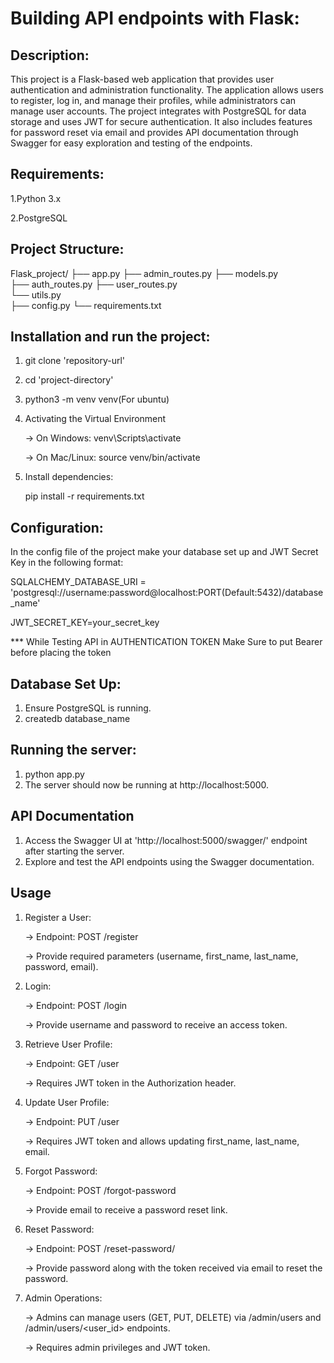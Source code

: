 # Building API endpoints with Flask:

## Description:
This project is a Flask-based web application that provides user authentication and administration functionality. The application allows users to register, log in, and manage their profiles, while administrators can manage user accounts. The project integrates with PostgreSQL for data storage and uses JWT for secure authentication. It also includes features for password reset via email and provides API documentation through Swagger for easy exploration and testing of the endpoints.

## Requirements:

1.Python 3.x

2.PostgreSQL

## Project Structure:

Flask_project/ 
├── app.py 
├── admin_routes.py 
├── models.py  
├── auth_routes.py 
├── user_routes.py  
└── utils.py  
├── config.py 
└── requirements.txt

## Installation and run the project:

1. git clone 'repository-url'

2. cd 'project-directory'

3. python3 -m venv venv(For ubuntu)
   
4. Activating the Virtual Environment
   
   -> On Windows: venv\Scripts\activate
   
   -> On Mac/Linux: source venv/bin/activate

6. Install dependencies:

   pip install -r requirements.txt


## Configuration:
 In the config file of the project make your database set up and JWT Secret Key in the following format:

 SQLALCHEMY_DATABASE_URI = 'postgresql://username:password@localhost:PORT(Default:5432)/database_name'

 JWT_SECRET_KEY=your_secret_key

*** While Testing API in AUTHENTICATION TOKEN Make Sure to put Bearer before placing the token

 ## Database Set Up:

 1. Ensure PostgreSQL is running.
 2. createdb database_name

## Running the server:

1. python app.py
2. The server should now be running at http://localhost:5000.

## API Documentation
1. Access the Swagger UI at 'http://localhost:5000/swagger/' endpoint after starting the server.
2. Explore and test the API endpoints using the Swagger documentation.

## Usage
1. Register a User:

   -> Endpoint: POST /register
   
   -> Provide required parameters (username, first_name, last_name, password, email).
   
3. Login:

   -> Endpoint: POST /login
   
   -> Provide username and password to receive an access token.
   
3. Retrieve User Profile:

    -> Endpoint: GET /user
   
    -> Requires JWT token in the Authorization header.
   
4. Update User Profile:

    -> Endpoint: PUT /user
   
    -> Requires JWT token and allows updating first_name, last_name, email.
5. Forgot Password:

    -> Endpoint: POST /forgot-password
   
    -> Provide email to receive a password reset link.
7. Reset Password:

     -> Endpoint: POST /reset-password/<token>
     
     -> Provide password along with the token received via email to reset the password.
8. Admin Operations:

     -> Admins can manage users (GET, PUT, DELETE) via /admin/users and /admin/users/<user_id> endpoints.
   
     -> Requires admin privileges and JWT token.


